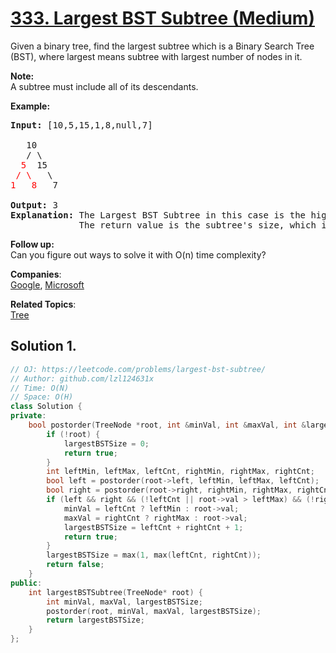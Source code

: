 # [333. Largest BST Subtree (Medium)](https://leetcode.com/problems/largest-bst-subtree/)

<p>Given a binary tree, find the largest subtree which is a Binary Search Tree (BST), where largest means subtree with largest number of nodes in it.</p>

<p><b>Note:</b><br>
A subtree must include all of its descendants.</p>

<p><strong>Example:</strong></p>

<pre><strong>Input: </strong>[10,5,15,1,8,null,7]

   10 
   / \ 
<font color="red">  5</font>  15 
<font color="red"> / \</font>   \ 
<font color="red">1   8</font>   7

<strong>Output:</strong> 3
<strong>Explanation: </strong>The Largest BST Subtree in this case is the highlighted one.
             The return value is the subtree's size, which is 3.
</pre>

<p><b>Follow up:</b><br>
Can you figure out ways to solve it with O(n) time complexity?</p>


**Companies**:  
[Google](https://leetcode.com/company/google), [Microsoft](https://leetcode.com/company/microsoft)

**Related Topics**:  
[Tree](https://leetcode.com/tag/tree/)

## Solution 1.

```cpp
// OJ: https://leetcode.com/problems/largest-bst-subtree/
// Author: github.com/lzl124631x
// Time: O(N)
// Space: O(H)
class Solution {
private:
    bool postorder(TreeNode *root, int &minVal, int &maxVal, int &largestBSTSize) {
        if (!root) {
            largestBSTSize = 0;
            return true;
        }
        int leftMin, leftMax, leftCnt, rightMin, rightMax, rightCnt;
        bool left = postorder(root->left, leftMin, leftMax, leftCnt);
        bool right = postorder(root->right, rightMin, rightMax, rightCnt);
        if (left && right && (!leftCnt || root->val > leftMax) && (!rightCnt || root->val < rightMin)) {
            minVal = leftCnt ? leftMin : root->val;
            maxVal = rightCnt ? rightMax : root->val;
            largestBSTSize = leftCnt + rightCnt + 1;
            return true;
        }
        largestBSTSize = max(1, max(leftCnt, rightCnt));
        return false;
    }
public:
    int largestBSTSubtree(TreeNode* root) {
        int minVal, maxVal, largestBSTSize;
        postorder(root, minVal, maxVal, largestBSTSize);
        return largestBSTSize;
    }
};
```